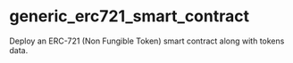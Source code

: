 # generic_erc721_smart_contract
Deploy an ERC-721 (Non Fungible Token) smart contract along with tokens data.
